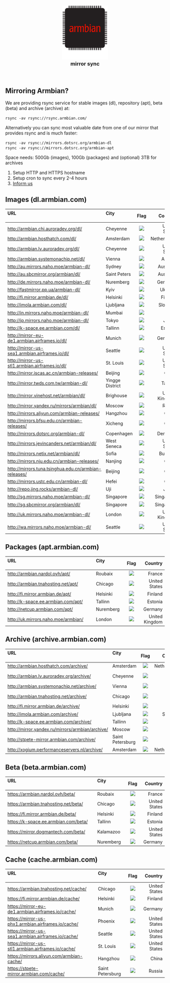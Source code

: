 <h3 align=center><a href="#build-tools"><img src="https://raw.githubusercontent.com/armbian/build/master/.github/armbian-logo.png" alt="Armbian logo" width="144"></a><br>mirror sync</h3>
<p align=right>&nbsp;</p>

## Mirroring Armbian?

We are providing rsync service for stable images (dl), repository (apt), beta (beta) and archive (archive) at:

    rsync -av rsync://rsync.armbian.com/

Alternatively you can sync most valuable date from one of our mirror that provides rsync and is much faster: 

    rsync -av rsync://mirrors.dotsrc.org/armbian-dl
    rsync -av rsync://mirrors.dotsrc.org/armbian-apt

Space needs: 500Gb (images), 100Gb (packages) and (optional) 3TB for archives

1. Setup HTTP and HTTPS hostname
2. Setup cron to sync every 2-4 hours
3. [Inform us](https://www.armbian.com/contact/)


## Images (dl.armbian.com)

|URL &nbsp; &nbsp; &nbsp; &nbsp; &nbsp; &nbsp; &nbsp; &nbsp; &nbsp; &nbsp; &nbsp; &nbsp; &nbsp; &nbsp; &nbsp; &nbsp; &nbsp; &nbsp; &nbsp; &nbsp; &nbsp; &nbsp; &nbsp; &nbsp; &nbsp; &nbsp; &nbsp; &nbsp; &nbsp; &nbsp; &nbsp; &nbsp; &nbsp; &nbsp; &nbsp; &nbsp; &nbsp; &nbsp; &nbsp; &nbsp; &nbsp; &nbsp; &nbsp; &nbsp; &nbsp;  |City &nbsp; &nbsp; &nbsp; &nbsp; &nbsp; &nbsp; &nbsp; &nbsp; &nbsp; &nbsp; &nbsp; &nbsp; |Flag|Country|
|:--|:--|:--:|--:|
|http://armbian.chi.auroradev.org/dl/|Cheyenne|<img width=24 src=https://cdn.ipwhois.io/flags/us.svg>|United States|
|http://armbian.hosthatch.com/dl/|Amsterdam|<img width=24 src=https://cdn.ipwhois.io/flags/nl.svg>|Netherlands|
|http://armbian.lv.auroradev.org/dl/|Cheyenne|<img width=24 src=https://cdn.ipwhois.io/flags/us.svg>|United States|
|http://armbian.systemonachip.net/dl/|Vienna|<img width=24 src=https://cdn.ipwhois.io/flags/at.svg>|Austria|
|http://au.mirrors.naho.moe/armbian-dl/|Sydney|<img width=24 src=https://cdn.ipwhois.io/flags/au.svg>|Australia|
|http://au.sbcmirror.org/armbian/dl/|Saint Peters|<img width=24 src=https://cdn.ipwhois.io/flags/au.svg>|Australia|
|http://de.mirrors.naho.moe/armbian-dl/|Nuremberg|<img width=24 src=https://cdn.ipwhois.io/flags/de.svg>|Germany|
|http://fastmirror.pp.ua/armbian-dl/|Kyiv|<img width=24 src=https://cdn.ipwhois.io/flags/ua.svg>|Ukraine|
|http://fi.mirror.armbian.de/dl/|Helsinki|<img width=24 src=https://cdn.ipwhois.io/flags/fi.svg>|Finland|
|http://imola.armbian.com/dl/|Ljubljana|<img width=24 src=https://cdn.ipwhois.io/flags/si.svg>|Slovenia|
|http://in.mirrors.naho.moe/armbian-dl/|Mumbai|<img width=24 src=https://cdn.ipwhois.io/flags/in.svg>|India|
|http://jp.mirrors.naho.moe/armbian-dl/|Tokyo|<img width=24 src=https://cdn.ipwhois.io/flags/jp.svg>|Japan|
|http://k-space.ee.armbian.com/dl/|Tallinn|<img width=24 src=https://cdn.ipwhois.io/flags/ee.svg>|Estonia|
|http://mirror-eu-de1.armbian.airframes.io/dl/|Munich|<img width=24 src=https://cdn.ipwhois.io/flags/de.svg>|Germany|
|http://mirror-us-sea1.armbian.airframes.io/dl/|Seattle|<img width=24 src=https://cdn.ipwhois.io/flags/us.svg>|United States|
|http://mirror-us-stl1.armbian.airframes.io/dl/|St. Louis|<img width=24 src=https://cdn.ipwhois.io/flags/us.svg>|United States|
|http://mirror.iscas.ac.cn/armbian-releases/|Beijing|<img width=24 src=https://cdn.ipwhois.io/flags/cn.svg>|China|
|http://mirror.twds.com.tw/armbian-dl/|Yingge District|<img width=24 src=https://cdn.ipwhois.io/flags/tw.svg>|Taiwan|
|http://mirror.vinehost.net/armbian/dl/|Brighouse|<img width=24 src=https://cdn.ipwhois.io/flags/gb.svg>|United Kingdom|
|http://mirror.yandex.ru/mirrors/armbian/dl/|Moscow|<img width=24 src=https://cdn.ipwhois.io/flags/ru.svg>|Russia|
|http://mirrors.aliyun.com/armbian-releases/|Hangzhou|<img width=24 src=https://cdn.ipwhois.io/flags/cn.svg>|China|
|http://mirrors.bfsu.edu.cn/armbian-releases/|Xicheng|<img width=24 src=https://cdn.ipwhois.io/flags/cn.svg>|China|
|http://mirrors.dotsrc.org/armbian-dl/|Copenhagen|<img width=24 src=https://cdn.ipwhois.io/flags/dk.svg>|Denmark|
|http://mirrors.jevincanders.net/armbian/dl/|West Seneca|<img width=24 src=https://cdn.ipwhois.io/flags/us.svg>|United States|
|http://mirrors.netix.net/armbian/dl/|Sofia|<img width=24 src=https://cdn.ipwhois.io/flags/bg.svg>|Bulgaria|
|http://mirrors.nju.edu.cn/armbian-releases/|Nanjing|<img width=24 src=https://cdn.ipwhois.io/flags/cn.svg>|China|
|http://mirrors.tuna.tsinghua.edu.cn/armbian-releases/|Beijing|<img width=24 src=https://cdn.ipwhois.io/flags/cn.svg>|China|
|http://mirrors.ustc.edu.cn/armbian-dl/|Hefei|<img width=24 src=https://cdn.ipwhois.io/flags/cn.svg>|China|
|http://repo.jing.rocks/armbian-dl/|Uji|<img width=24 src=https://cdn.ipwhois.io/flags/jp.svg>|Japan|
|http://sg.mirrors.naho.moe/armbian-dl/|Singapore|<img width=24 src=https://cdn.ipwhois.io/flags/sg.svg>|Singapore|
|http://sg.sbcmirror.org/armbian/dl/|Singapore|<img width=24 src=https://cdn.ipwhois.io/flags/sg.svg>|Singapore|
|http://uk.mirrors.naho.moe/armbian-dl/|London|<img width=24 src=https://cdn.ipwhois.io/flags/gb.svg>|United Kingdom|
|http://wa.mirrors.naho.moe/armbian-dl/|Seattle|<img width=24 src=https://cdn.ipwhois.io/flags/us.svg>|United States|


## Packages (apt.armbian.com)

|URL &nbsp; &nbsp; &nbsp; &nbsp; &nbsp; &nbsp; &nbsp; &nbsp; &nbsp; &nbsp; &nbsp; &nbsp; &nbsp; &nbsp; &nbsp; &nbsp; &nbsp; &nbsp; &nbsp; &nbsp; &nbsp; &nbsp; &nbsp; &nbsp; &nbsp; &nbsp; &nbsp; &nbsp; &nbsp; &nbsp; &nbsp; &nbsp; &nbsp; &nbsp; &nbsp; &nbsp; &nbsp; &nbsp; &nbsp; &nbsp; &nbsp; &nbsp; &nbsp; &nbsp; &nbsp;  |City &nbsp; &nbsp; &nbsp; &nbsp; &nbsp; &nbsp; &nbsp; &nbsp; &nbsp; &nbsp; &nbsp; &nbsp; |Flag|Country|
|:--|:--|:--:|--:|
|http://armbian.nardol.ovh/apt/|Roubaix|<img width=24 src=https://cdn.ipwhois.io/flags/fr.svg>|France|
|http://armbian.tnahosting.net/apt/|Chicago|<img width=24 src=https://cdn.ipwhois.io/flags/us.svg>|United States|
|http://fi.mirror.armbian.de/apt/|Helsinki|<img width=24 src=https://cdn.ipwhois.io/flags/fi.svg>|Finland|
|http://k-space.ee.armbian.com/apt/|Tallinn|<img width=24 src=https://cdn.ipwhois.io/flags/ee.svg>|Estonia|
|http://netcup.armbian.com/apt/|Nuremberg|<img width=24 src=https://cdn.ipwhois.io/flags/de.svg>|Germany|
|http://uk.mirrors.naho.moe/armbian/|London|<img width=24 src=https://cdn.ipwhois.io/flags/gb.svg>|United Kingdom|


## Archive (archive.armbian.com)

|URL &nbsp; &nbsp; &nbsp; &nbsp; &nbsp; &nbsp; &nbsp; &nbsp; &nbsp; &nbsp; &nbsp; &nbsp; &nbsp; &nbsp; &nbsp; &nbsp; &nbsp; &nbsp; &nbsp; &nbsp; &nbsp; &nbsp; &nbsp; &nbsp; &nbsp; &nbsp; &nbsp; &nbsp; &nbsp; &nbsp; &nbsp; &nbsp; &nbsp; &nbsp; &nbsp; &nbsp; &nbsp; &nbsp; &nbsp; &nbsp; &nbsp; &nbsp; &nbsp; &nbsp; &nbsp;  |City &nbsp; &nbsp; &nbsp; &nbsp; &nbsp; &nbsp; &nbsp; &nbsp; &nbsp; &nbsp; &nbsp; &nbsp; |Flag|Country|
|:--|:--|:--:|--:|
|http://armbian.hosthatch.com/archive/|Amsterdam|<img width=24 src=https://cdn.ipwhois.io/flags/nl.svg>|Netherlands|
|http://armbian.lv.auroradev.org/archive/|Cheyenne|<img width=24 src=https://cdn.ipwhois.io/flags/us.svg>|United States|
|http://armbian.systemonachip.net/archive/|Vienna|<img width=24 src=https://cdn.ipwhois.io/flags/at.svg>|Austria|
|http://armbian.tnahosting.net/archive/|Chicago|<img width=24 src=https://cdn.ipwhois.io/flags/us.svg>|United States|
|http://fi.mirror.armbian.de/archive/|Helsinki|<img width=24 src=https://cdn.ipwhois.io/flags/fi.svg>|Finland|
|http://imola.armbian.com/archive/|Ljubljana|<img width=24 src=https://cdn.ipwhois.io/flags/si.svg>|Slovenia|
|http://k-space.ee.armbian.com/archive/|Tallinn|<img width=24 src=https://cdn.ipwhois.io/flags/ee.svg>|Estonia|
|http://mirror.yandex.ru/mirrors/armbian/archive/|Moscow|<img width=24 src=https://cdn.ipwhois.io/flags/ru.svg>|Russia|
|http://stpete-mirror.armbian.com/archive/|Saint Petersburg|<img width=24 src=https://cdn.ipwhois.io/flags/ru.svg>|Russia|
|http://xogium.performanceservers.nl/archive/|Amsterdam|<img width=24 src=https://cdn.ipwhois.io/flags/nl.svg>|Netherlands|


## Beta (beta.armbian.com)

|URL &nbsp; &nbsp; &nbsp; &nbsp; &nbsp; &nbsp; &nbsp; &nbsp; &nbsp; &nbsp; &nbsp; &nbsp; &nbsp; &nbsp; &nbsp; &nbsp; &nbsp; &nbsp; &nbsp; &nbsp; &nbsp; &nbsp; &nbsp; &nbsp; &nbsp; &nbsp; &nbsp; &nbsp; &nbsp; &nbsp; &nbsp; &nbsp; &nbsp; &nbsp; &nbsp; &nbsp; &nbsp; &nbsp; &nbsp; &nbsp; &nbsp; &nbsp; &nbsp; &nbsp; &nbsp;  |City &nbsp; &nbsp; &nbsp; &nbsp; &nbsp; &nbsp; &nbsp; &nbsp; &nbsp; &nbsp; &nbsp; &nbsp; |Flag|Country|
|:--|:--|:--:|--:|
|https://armbian.nardol.ovh/beta/|Roubaix|<img width=24 src=https://cdn.ipwhois.io/flags/fr.svg>|France|
|https://armbian.tnahosting.net/beta/|Chicago|<img width=24 src=https://cdn.ipwhois.io/flags/us.svg>|United States|
|https://fi.mirror.armbian.de/beta/|Helsinki|<img width=24 src=https://cdn.ipwhois.io/flags/fi.svg>|Finland|
|https://k-space.ee.armbian.com/beta/|Tallinn|<img width=24 src=https://cdn.ipwhois.io/flags/ee.svg>|Estonia|
|https://mirror.dogmantech.com/beta/|Kalamazoo|<img width=24 src=https://cdn.ipwhois.io/flags/us.svg>|United States|
|https://netcup.armbian.com/beta/|Nuremberg|<img width=24 src=https://cdn.ipwhois.io/flags/de.svg>|Germany|


## Cache (cache.armbian.com)

|URL &nbsp; &nbsp; &nbsp; &nbsp; &nbsp; &nbsp; &nbsp; &nbsp; &nbsp; &nbsp; &nbsp; &nbsp; &nbsp; &nbsp; &nbsp; &nbsp; &nbsp; &nbsp; &nbsp; &nbsp; &nbsp; &nbsp; &nbsp; &nbsp; &nbsp; &nbsp; &nbsp; &nbsp; &nbsp; &nbsp; &nbsp; &nbsp; &nbsp; &nbsp; &nbsp; &nbsp; &nbsp; &nbsp; &nbsp; &nbsp; &nbsp; &nbsp; &nbsp; &nbsp; &nbsp;  |City &nbsp; &nbsp; &nbsp; &nbsp; &nbsp; &nbsp; &nbsp; &nbsp; &nbsp; &nbsp; &nbsp; &nbsp; |Flag|Country|
|:--|:--|:--:|--:|
|https://armbian.tnahosting.net/cache/|Chicago|<img width=24 src=https://cdn.ipwhois.io/flags/us.svg>|United States|
|https://fi.mirror.armbian.de/cache/|Helsinki|<img width=24 src=https://cdn.ipwhois.io/flags/fi.svg>|Finland|
|https://mirror-eu-de1.armbian.airframes.io/cache/|Munich|<img width=24 src=https://cdn.ipwhois.io/flags/de.svg>|Germany|
|https://mirror-us-phx1.armbian.airframes.io/cache/|Phoenix|<img width=24 src=https://cdn.ipwhois.io/flags/us.svg>|United States|
|https://mirror-us-sea1.armbian.airframes.io/cache/|Seattle|<img width=24 src=https://cdn.ipwhois.io/flags/us.svg>|United States|
|https://mirror-us-stl1.armbian.airframes.io/cache/|St. Louis|<img width=24 src=https://cdn.ipwhois.io/flags/us.svg>|United States|
|https://mirrors.aliyun.com/armbian-cache/|Hangzhou|<img width=24 src=https://cdn.ipwhois.io/flags/cn.svg>|China|
|https://stpete-mirror.armbian.com/cache/|Saint Petersburg|<img width=24 src=https://cdn.ipwhois.io/flags/ru.svg>|Russia|

